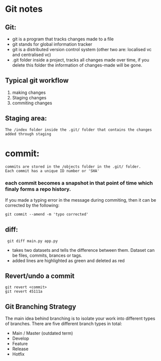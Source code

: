# Git notes

## Git: 
- git is a program that tracks changes made to a file
- git stands for global information tracker
- git is a distributed version control system (other two are: localised vc and centralised vc)
- .git folder inside a project, tracks all changes made over time,
  if you delete this folder the information of changes-made will be gone.

## Typical git workflow
1. making changes
2. Staging changes
3. commiting changes

## Staging area:

```
The /index folder inside the .git/ folder that contains the changes added through staging
```

# commit:
```
commits are stored in the /objects folder in the .git/ folder.
Each commit has a unique ID number or 'SHA'
```

### each commit becomes a snapshot in that point of time which finaly forms a repo history.

If you made a typing error in the message during commiting, then it can be corrected by the following:
```diff
git commit --amend -m 'typo corrected'
```

## diff:
``` git diff main.py app.py```
- takes two datasets and tells the difference between them. Dataset can be files, commits, brances or tags.
- added lines are highlighted as green and deleted as red

## Revert/undo a commit
```
git revert <commit>
git revert 45111a
```

## Git Branching Strategy

The main idea behind branching is to isolate your work into different types of branches.
There are five different branch types in total:

- Main / Master (outdated term)
- Develop
- Feature
- Release
- Hotfix

















